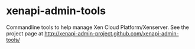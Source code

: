 xenapi-admin-tools
==================

Commandline tools to help manage Xen Cloud Platform/Xenserver. See the project page at http://xenapi-admin-project.github.com/xenapi-admin-tools/
